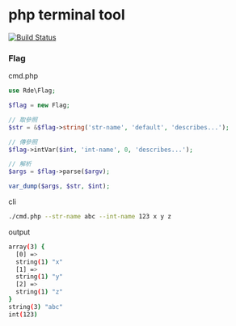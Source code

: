 # php terminal tool

[![Build Status](https://travis-ci.org/colindev/php-terminal.svg?branch=master)](https://travis-ci.org/colindev/php-terminal)

### Flag

cmd.php
```php
use Rde\Flag;

$flag = new Flag;

// 取參照
$str = &$flag->string('str-name', 'default', 'describes...');

// 傳參照
$flag->intVar($int, 'int-name', 0, 'describes...');

// 解析
$args = $flag->parse($argv);

var_dump($args, $str, $int);

```

cli
```sh
./cmd.php --str-name abc --int-name 123 x y z
```

output
```sh
array(3) {
  [0] =>
  string(1) "x"
  [1] =>
  string(1) "y"
  [2] =>
  string(1) "z"
}
string(3) "abc"
int(123)
```
